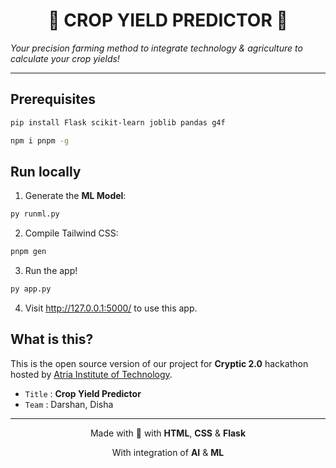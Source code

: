 <h1 align="center">🌾 CROP YIELD PREDICTOR 🌾 </h1>

_Your precision farming method to integrate technology & agriculture to calculate your crop yields!_

---

## Prerequisites

```bash
pip install Flask scikit-learn joblib pandas g4f
```

```bash
npm i pnpm -g
```

## Run locally

1. Generate the **ML Model**:

```bash
py runml.py
```

2. Compile Tailwind CSS:

```bash
pnpm gen
```

3. Run the app!

```bash
py app.py
```

4. Visit http://127.0.0.1:5000/
   to use this app.

## What is this?

This is the open source version of our project for **Cryptic 2.0** hackathon hosted by [Atria Institute of Technology]().

-   `Title` : **Crop Yield Predictor**
-   `Team` : Darshan, Disha

---

<p align="center">Made with 💝 with <b>HTML</b>, <b>CSS</b> & <b>Flask</b></p>
<p align="center">With integration of <b>AI</b> & <b>ML</b></p>
